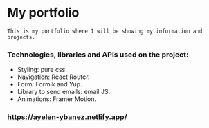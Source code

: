 # My portfolio
    This is my portfolio where I will be showing my information and projects.

### Technologies, libraries and APIs used on the project:

- Styling: pure css.
- Navigation: React Router.
- Form: Formik and Yup.
- Library to send emails: email JS.
- Animations: Framer Motion.

### https://ayelen-ybanez.netlify.app/

